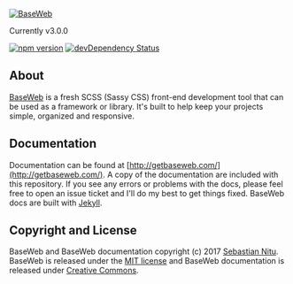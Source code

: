 [![BaseWeb](https://d3vv6lp55qjaqc.cloudfront.net/items/3N173I3s2s211E1q1e1N/baseweb-logo-readme.svg)](http://getbaseweb.com)

Currently v3.0.0

[![npm version](https://img.shields.io/npm/v/baseweb.svg)](https://www.npmjs.com/package/baseweb)
[![devDependency Status](https://img.shields.io/david/dev/sebnitu/baseweb.svg)](https://david-dm.org/sebnitu/baseweb?type=dev)

## About
[BaseWeb](http://getbaseweb.com/) is a fresh SCSS (Sassy CSS) front-end development tool that can be used as a framework or library. It's built to help keep your projects simple, organized and responsive.

## Documentation
Documentation can be found at [http://getbaseweb.com/](http://getbaseweb.com/). A copy of the documentation are included with this repository. If you see any errors or problems with the docs, please feel free to open an issue ticket and I'll do my best to get things fixed. BaseWeb docs are built with [Jekyll](https://jekyllrb.com/).

## Copyright and License

BaseWeb and BaseWeb documentation copyright (c) 2017 [Sebastian Nitu](http://sebnitu.com). BaseWeb is released under the [MIT license](https://github.com/sebnitu/BaseWeb/blob/master/LICENSE) and BaseWeb documentation is released under [Creative Commons](https://github.com/sebnitu/BaseWeb/blob/master/docs/LICENSE).
